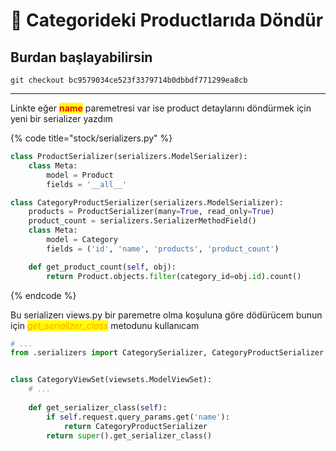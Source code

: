 # 🍳 Categorideki Productlarıda Döndür

## Burdan başlayabilirsin

`git checkout bc9579034ce523f3379714b0dbbdf771299ea8cb`

***

Linkte eğer <mark style="color:red;">**name**</mark> paremetresi var ise product detaylarını döndürmek için yeni bir serializer yazdım

{% code title="stock/serializers.py" %}
```python
class ProductSerializer(serializers.ModelSerializer):
    class Meta:
        model = Product
        fields = '__all__'

class CategoryProductSerializer(serializers.ModelSerializer):
    products = ProductSerializer(many=True, read_only=True)
    product_count = serializers.SerializerMethodField()
    class Meta:
        model = Category
        fields = ('id', 'name', 'products', 'product_count')

    def get_product_count(self, obj):
        return Product.objects.filter(category_id=obj.id).count()
```
{% endcode %}

Bu serializerı views.py bir paremetre olma koşuluna göre dödürücem bunun için _<mark style="color:orange;">get\_serializer\_class</mark>_ metodunu kullanıcam

```python
# ...
from .serializers import CategorySerializer, CategoryProductSerializer


class CategoryViewSet(viewsets.ModelViewSet):
    # ...
    
    def get_serializer_class(self):
        if self.request.query_params.get('name'):
            return CategoryProductSerializer
        return super().get_serializer_class()
```

